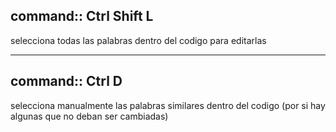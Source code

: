 ## command:: Ctrl Shift L

selecciona todas las palabras dentro del codigo para editarlas 

---
## command:: Ctrl D

selecciona manualmente las palabras similares dentro del codigo (por si hay algunas que no deban ser cambiadas)